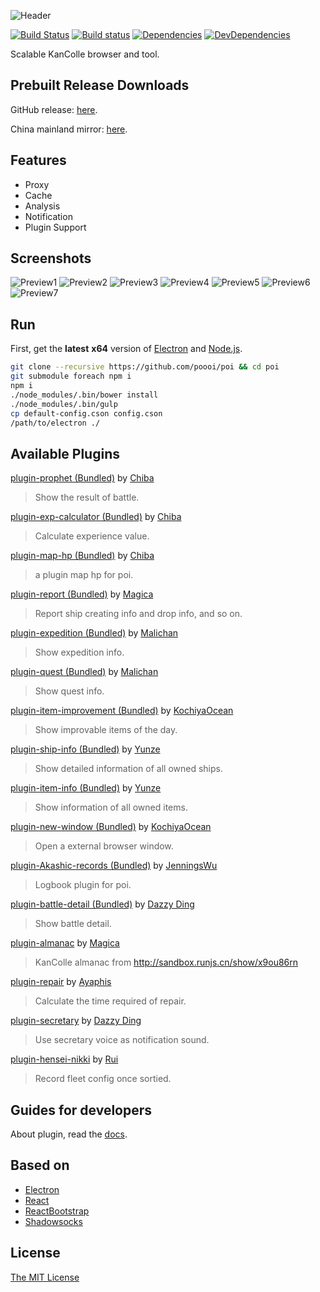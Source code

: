 ![Header](https://raw.githubusercontent.com/poooi/poi/master/assets/img/header.png)

[![Build Status](https://travis-ci.org/poooi/poi.svg?branch=master)](https://travis-ci.org/poooi/poi)
[![Build status](https://ci.appveyor.com/api/projects/status/bpa1dvvjt33xxx5n?svg=true)](https://ci.appveyor.com/project/magica/poi)
[![Dependencies](https://david-dm.org/poooi/poi.svg)](https://david-dm.org/poooi/poi)
[![DevDependencies](https://david-dm.org/poooi/poi/dev-status.svg)](https://david-dm.org/poooi/poi#info=devDependencies)

Scalable KanColle browser and tool.

## Prebuilt Release Downloads

GitHub release: [here](https://github.com/poooi/poi/releases).

China mainland mirror: [here](http://0u0.moe/poi).

## Features

+ Proxy
+ Cache
+ Analysis
+ Notification
+ Plugin Support

## Screenshots

![Preview1](https://cloud.githubusercontent.com/assets/6753092/8869050/1c1dd656-3212-11e5-9342-806403b0400d.png)
![Preview2](https://cloud.githubusercontent.com/assets/6753092/8869052/1d19a29c-3212-11e5-8d3a-9bcbd3afef5c.png)
![Preview3](https://cloud.githubusercontent.com/assets/6753092/8869053/1e794caa-3212-11e5-9100-a33559026b6c.png)
![Preview4](https://cloud.githubusercontent.com/assets/6753092/8869055/1f24763e-3212-11e5-9767-048bbc3f2c05.png)
![Preview5](https://cloud.githubusercontent.com/assets/6753092/8869056/1fe883a8-3212-11e5-8745-a042d27be8fd.png)
![Preview6](https://cloud.githubusercontent.com/assets/6753092/8869057/21468a56-3212-11e5-8ac0-71be75b0a668.png)
![Preview7](https://cloud.githubusercontent.com/assets/6753092/8869058/22667b3a-3212-11e5-9f42-17bf3c1ebc0b.png)

## Run

First, get the __latest__ __x64__ version of [Electron](https://github.com/atom/electron) and [Node.js](https://nodejs.org).

```bash
git clone --recursive https://github.com/poooi/poi && cd poi
git submodule foreach npm i
npm i
./node_modules/.bin/bower install
./node_modules/.bin/gulp
cp default-config.cson config.cson
/path/to/electron ./
```

## Available Plugins
[plugin-prophet (Bundled)](https://github.com/poooi/plugin-prophet) by [Chiba](https://github.com/Chibaheit)
> Show the result of battle.

[plugin-exp-calculator (Bundled)](https://github.com/poooi/plugin-exp-calculator) by [Chiba](https://github.com/Chibaheit)
> Calculate experience value.

[plugin-map-hp (Bundled)](https://github.com/poooi/plugin-map-hp) by [Chiba](https://github.com/Chibaheit)
> a plugin map hp for poi.

[plugin-report (Bundled)](https://github.com/poooi/plugin-report) by [Magica](https://github.com/magicae)
> Report ship creating info and drop info, and so on.

[plugin-expedition (Bundled)](https://github.com/poooi/plugin-expedition) by [Malichan](https://github.com/malichan)
> Show expedition info.

[plugin-quest (Bundled)](https://github.com/poooi/plugin-quest) by [Malichan](https://github.com/malichan)
> Show quest info.

[plugin-item-improvement (Bundled)](https://github.com/poooi/plugin-item-improvement) by [KochiyaOcean](https://github.com/KochiyaOcean)
> Show improvable items of the day.

[plugin-ship-info (Bundled)](https://github.com/poooi/plugin-ship-info) by [Yunze](https://github.com/myzwillmake)
> Show detailed information of all owned ships.

[plugin-item-info (Bundled)](https://github.com/poooi/plugin-item-info) by [Yunze](https://github.com/myzwillmake)
> Show information of all owned items.

[plugin-new-window (Bundled)](https://github.com/poooi/plugin-new-window) by [KochiyaOcean](https://github.com/KochiyaOcean)
> Open a external browser window.

[plugin-Akashic-records (Bundled)](https://github.com/poooi/plugin-Akashic-records) by [JenningsWu](https://github.com/JenningsWu)
> Logbook plugin for poi.

[plugin-battle-detail (Bundled)](https://github.com/poooi/plugin-battle-detail) by [Dazzy Ding](https://github.com/yukixz)
> Show battle detail.

[plugin-almanac](https://github.com/poooi/plugin-almanac) by [Magica](https://github.com/magicae)
> KanColle almanac from http://sandbox.runjs.cn/show/x9ou86rn

[plugin-repair](https://github.com/Ayaphis/plugin-repair) by [Ayaphis](https://github.com/Ayaphis)
> Calculate the time required of repair.

[plugin-secretary](https://github.com/dazzyd/poi-secretary) by [Dazzy Ding](https://github.com/dazzyd)
> Use secretary voice as notification sound.

[plugin-hensei-nikki](https://github.com/poooi/plugin-hensei-nikki.git) by [Rui](https://github.com/ruiii)
> Record fleet config once sortied.

## Guides for developers

About plugin, read the [docs](https://github.com/poooi/poi/tree/master/docs).

## Based on

+ [Electron](https://github.com/atom/electron)
+ [React](https://github.com/facebook/react)
+ [ReactBootstrap](https://github.com/react-bootstrap/react-bootstrap/)
+ [Shadowsocks](https://github.com/shadowsocks/shadowsocks)

## License
[The MIT License](https://github.com/poooi/poi/blob/master/LICENSE)
